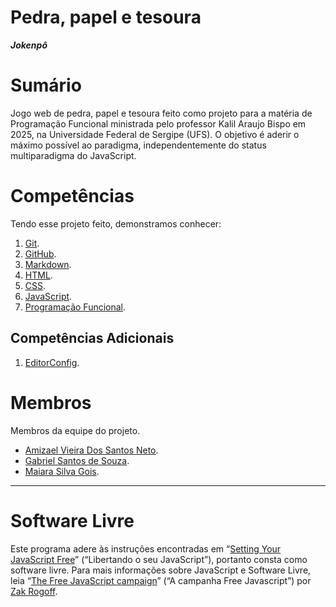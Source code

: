 # Pedra, papel e tesoura

***Jokenpô***

# Sumário

Jogo web de pedra, papel e tesoura feito como projeto para a matéria de Programação Funcional ministrada pelo professor Kalil Araujo Bispo em 2025, na Universidade Federal de Sergipe (UFS).
O objetivo é aderir o máximo possível ao paradigma, independentemente do status multiparadigma do JavaScript.

# Competências

Tendo esse projeto feito, demonstramos conhecer:

1. [Git](https://git-scm.com).
2. [GitHub](https://github.com).
3. [Markdown](https://daringfireball.net/projects/markdown).
4. [HTML](https://html.spec.whatwg.org).
5. [CSS](https://www.w3.org/TR/css/#css).
6. [JavaScript](https://ecma-international.org/publications-and-standards/standards/ecma-262/).
7. [Programação Funcional](https://pt.wikipedia.org/wiki/Programa%C3%A7%C3%A3o_funcional).

## Competências Adicionais

1. [EditorConfig](https://editorconfig.org).

# Membros

Membros da equipe do projeto.

- [Amizael Vieira Dos Santos Neto](https://github.com/amizaelmoreira6-cpu).
- [Gabriel Santos de Souza](https://github.com/gbr-ufs).
- [Maiara Silva Gois](https://github.com/maiarasgois).

---

# Software Livre

Este programa adere às instruções encontradas em “[Setting Your JavaScript Free](https://www.gnu.org/software/librejs/free-your-javascript.html)” (“Libertando o seu JavaScript”), portanto consta como software livre. Para mais informações sobre JavaScript e Software Livre, leia “[The Free JavaScript campaign](https://www.fsf.org/campaigns/freejs)” (“A campanha Free Javascript”) por [Zak Rogoff](https://www.fsf.org/author/zakkai).
